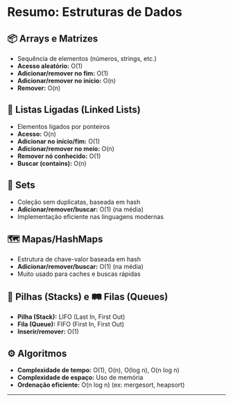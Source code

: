 # Resumo: Estruturas de Dados

## 📦 Arrays e Matrizes

- Sequência de elementos (números, strings, etc.)
- **Acesso aleatório:** O(1)
- **Adicionar/remover no fim:** O(1)
- **Adicionar/remover no início:** O(n)
- **Remover:** O(n)

## 🔗 Listas Ligadas (Linked Lists)

- Elementos ligados por ponteiros
- **Acesso:** O(n)
- **Adicionar no início/fim:** O(1)
- **Adicionar/remover no meio:** O(n)
- **Remover nó conhecido:** O(1)
- **Buscar (contains):** O(n)

## 🧩 Sets

- Coleção sem duplicatas, baseada em hash
- **Adicionar/remover/buscar:** O(1) (na média)
- Implementação eficiente nas linguagens modernas

## 🗺️ Mapas/HashMaps

- Estrutura de chave-valor baseada em hash
- **Adicionar/remover/buscar:** O(1) (na média)
- Muito usado para caches e buscas rápidas

## 🥞 Pilhas (Stacks) e 🛤️ Filas (Queues)

- **Pilha (Stack):** LIFO (Last In, First Out)
- **Fila (Queue):** FIFO (First In, First Out)
- **Inserir/remover:** O(1)

## ⚙️ Algoritmos

- **Complexidade de tempo:** O(1), O(n), O(log n), O(n log n)
- **Complexidade de espaço:** Uso de memória
- **Ordenação eficiente:** O(n log n) (ex: mergesort, heapsort)

---

